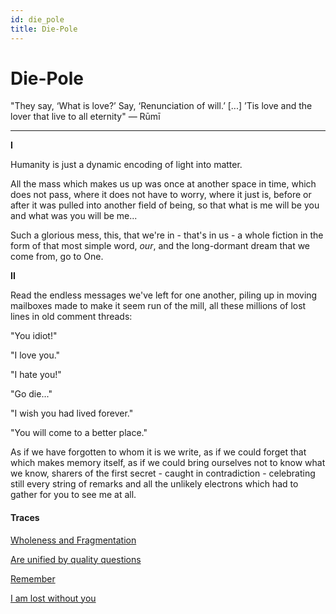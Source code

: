 ```yaml
---
id: die_pole
title: Die-Pole
---
```


# Die-Pole

"They say, ‘What is love?’ Say, ‘Renunciation of will.’
\[...\]
’Tis love and the lover that live to all eternity" — Rūmī

---

**I**

Humanity is just
a dynamic encoding of light
into matter.

All the mass which makes us up
was once at another space in time,
which does not pass,
where it does not have to worry,
where it just is, before or after
it was pulled into another field
of being,
so that what is me will be you
and what was you will be me...

Such a glorious mess, this,
that we're in - that's in us -
a whole fiction in the form
of that most simple word, _our_,
and the long-dormant dream
that we come from, go to One.

**II**

Read the endless messages
we've left for one another,
piling up in moving mailboxes
made to make it seem run of the mill,
all these millions of lost lines
in old comment threads:

"You idiot!"

"I love you."

"I hate you!"

"Go die..."

"I wish you had lived forever."

"You will come to a better place."

As if we have forgotten
to whom it is we write,
as if we could forget that
which makes memory itself,
as if we could bring ourselves
not to know what we know,
sharers of the first secret
\- caught in contradiction -
celebrating still
every string of remarks
and all the unlikely electrons
which had to gather
for you to see me at all.

#### Traces

[Wholeness and Fragmentation](https://www.youtube.com/watch?v=mDKB7GcHNac "David Bohm")

[Are unified by quality questions](https://youtu.be/-66_0MuykH4?t=2542 "SFH & Dr John Demartini")

[Remember](https://www.youtube.com/watch?v=OS2H6QeL_tY "Hollow Coves")

[I am lost without you](https://www.youtube.com/watch?v=aki-_-vLwQ4 "Kodi Lee")
